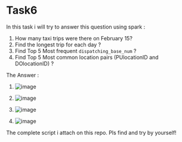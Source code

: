 # Task6
In this task i will try to answer this question using spark :

1. How many taxi trips were there on February 15?
2. Find the longest trip for each day ?
3. Find Top 5 Most frequent `dispatching_base_num` ?
4. Find Top 5 Most common location pairs (PUlocationID and DOlocationID) ?

The Answer :
1. ![image](https://user-images.githubusercontent.com/74971584/226087200-0f6f37bb-33bb-4750-8a15-9adfd39799a5.png)

2. ![image](https://user-images.githubusercontent.com/74971584/226087206-1fd72fc4-d0e7-48be-b064-57b1caba2065.png)

3. ![image](https://user-images.githubusercontent.com/74971584/226087212-d09f3d2c-158c-40fb-9afb-efb35c2c1664.png)

4. ![image](https://user-images.githubusercontent.com/74971584/226087217-4c689f51-5769-47b1-9563-9f3563243ef8.png)

The complete script i attach on this repo. Pls find and try by yourself!
